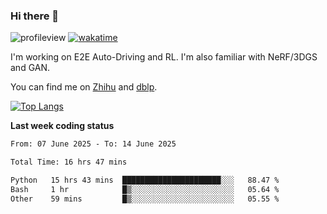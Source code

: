 ### Hi there 👋

![profileview](https://komarev.com/ghpvc/?username=bo233)
[![wakatime](https://wakatime.com/badge/user/018cb0e5-1559-4aa8-b3db-0d1aedf11b29.svg)](https://wakatime.com/@018cb0e5-1559-4aa8-b3db-0d1aedf11b29)

I'm working on E2E Auto-Driving and RL. 
I'm also familiar with NeRF/3DGS and GAN.

You can find me on [Zhihu](https://www.zhihu.com/people/bo233) and [dblp](https://dblp.org/pid/331/1520.html).

[![Top Langs](https://github-readme-stats.vercel.app/api/top-langs/?username=bo233&hide=html,css&layout=compact)](https://github.com/anuraghazra/github-readme-stats)

**Last week coding status**
<!--START_SECTION:waka-->

```txt
From: 07 June 2025 - To: 14 June 2025

Total Time: 16 hrs 47 mins

Python   15 hrs 43 mins  ██████████████████████░░░   88.47 %
Bash     1 hr            █▒░░░░░░░░░░░░░░░░░░░░░░░   05.64 %
Other    59 mins         █▒░░░░░░░░░░░░░░░░░░░░░░░   05.55 %
```

<!--END_SECTION:waka-->
